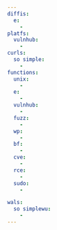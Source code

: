 ```yaml
---
diffis:
  e:
    -
platfs:
  vulnhub:
    -
curls:
  so simple:
    -
functions:
  unix:
    -
  e:
    -
  vulnhub:
    -
  fuzz:
    -
  wp:
    -
  bf:
    -
  cve:
    -
  rce:
    -
  sudo:
    -

wals:
  so simplewu:
    -
---
```

